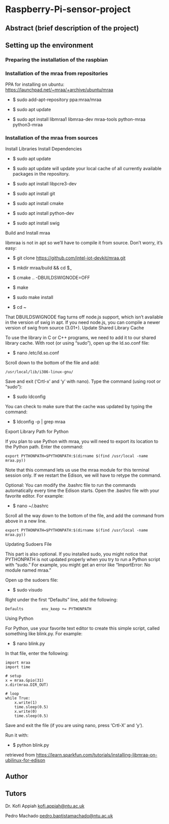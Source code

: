 # Raspberry-Pi-sensor-project
## Abstract (brief description of the project)

## Setting up the environment

### Preparing the installation of the raspbian 

### Installation of the mraa from repositories
PPA for installing on ubuntu: https://launchpad.net/~mraa/+archive/ubuntu/mraa

- $ sudo add-apt-repository ppa:mraa/mraa

- $ sudo apt update

- $ sudo apt install libmraa1 libmraa-dev mraa-tools python-mraa python3-mraa


### Installation of the mraa from sources
Install Libraries
Install Dependencies

- $ sudo apt update

- $ sudo apt update will update your local cache of all currently available packages in the repository.

- $ sudo apt install libpcre3-dev

- $ sudo apt install git

- $ sudo apt install cmake

- $ sudo apt install python-dev

- $ sudo apt install swig

Build and Install mraa

libmraa is not in apt so we’ll have to compile it from source. Don’t worry, it’s easy:

- $ git clone https://github.com/intel-iot-devkit/mraa.git

- $ mkdir mraa/build && cd $_

- $ cmake .. -DBUILDSWIGNODE=OFF

- $ make

- $ sudo make install

- $ cd ~

That DBUILDSWIGNODE flag turns off node.js support, which isn’t available in the version of swig in apt. If you need node.js, you can compile a newer version of swig from source (3.01+).
Update Shared Library Cache

To use the library in C or C++ programs, we need to add it to our shared library cache. With root (or using “sudo”), open up the ld.so.conf file:

- $ nano /etc/ld.so.conf

Scroll down to the bottom of the file and add:

``` 
/usr/local/lib/i386-linux-gnu/ 
```

Save and exit (‘Crtl-x’ and ‘y’ with nano). Type the command (using root or “sudo”):

- $ sudo ldconfig

You can check to make sure that the cache was updated by typing the command:

- $ ldconfig -p | grep mraa

Export Library Path for Python

If you plan to use Python with mraa, you will need to export its location to the Python path. Enter the command:

```
export PYTHONPATH=$PYTHONPATH:$(dirname $(find /usr/local -name mraa.py))
```

Note that this command lets us use the mraa module for this terminal session only. If we restart the Edison, we will have to retype the command.

Optional: You can modify the .bashrc file to run the commands automatically every time the Edison starts. Open the .bashrc file with your favorite editor. For example:

- $ nano ~/.bashrc

Scroll all the way down to the bottom of the file, and add the command from above in a new line.
```
export PYTHONPATH=$PYTHONPATH:$(dirname $(find /usr/local -name mraa.py))
```
Updating Sudoers File

This part is also optional. If you installed sudo, you might notice that PYTHONPATH is not updated properly when you try to run a Python script with “sudo.” For example, you might get an error like “ImportError: No module named mraa.”

Open up the sudoers file:

- $ sudo visudo

Right under the first “Defaults” line, add the following:
```
Defaults        env_keep += PYTHONPATH
```
Using Python

For Python, use your favorite text editor to create this simple script, called something like blink.py. For example:

- $ nano blink.py

In that file, enter the following:
```
import mraa
import time

# setup
x = mraa.Gpio(31)
x.dir(mraa.DIR_OUT)

# loop
while True:
    x.write(1)
    time.sleep(0.5)
    x.write(0)
    time.sleep(0.5)
```

Save and exit the file (if you are using nano, press ‘Crtl-X’ and ‘y’).

Run it with:

- $ python blink.py

retrieved from https://learn.sparkfun.com/tutorials/installing-libmraa-on-ubilinux-for-edison


## Author

## Tutors
Dr. Kofi Appiah <kofi.appiah@ntu.ac.uk>

Pedro Machado <pedro.baptistamachado@ntu.ac.uk>
